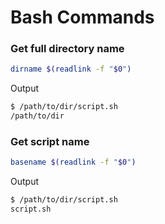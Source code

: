 # Bash Commands

### Get full directory name
```bash
dirname $(readlink -f "$0")
```

Output
```bash
$ /path/to/dir/script.sh
/path/to/dir
```

### Get script name
```bash
basename $(readlink -f "$0")
```

Output
```bash
$ /path/to/dir/script.sh
script.sh
```
